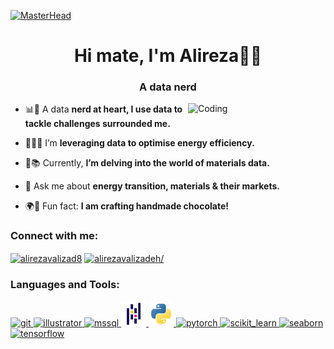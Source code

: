 [![MasterHead](https://media.licdn.com/dms/image/C4D16AQFgkkmVysuiFA/profile-displaybackgroundimage-shrink_350_1400/0/1637537099188?e=1703116800&v=beta&t=MdgihQiMX8gKjrePwHI-EVVAUrEVNTsh2Wm6kPm5gMw)](https://www.linkedin.com/in/alirezavalizadeh/)
<h1 align="center">Hi mate, I'm Alireza👨‍🔬</h1>
<h3 align="center">A data nerd</h3>
<img align="right" alt="Coding" width="400" src="https://media4.giphy.com/media/v1.Y2lkPTc5MGI3NjExNXpvcnJ5YzZkYWowdW5kbTlnMmF0d21zaWZ5em44c2FpdjgwdDkwbiZlcD12MV9pbnRlcm5hbF9naWZfYnlfaWQmY3Q9cw/Zdxr6MIPyWNqEfSRqh/giphy.gif" alt="Scientist GIF" style="float: right; margin-right: 20px; width: 200px; height: auto;">

- 📊💼 A data **nerd at heart, I use data to tackle challenges surrounded me.**

- 🔬💡🌟 I’m **leveraging data to optimise energy efficiency.**

- 🧪📚 Currently, **I’m delving into the world of materials data.**

- 💬 Ask me about **energy transition, materials & their markets.**

- 🌍🍫 Fun fact: **I am crafting handmade chocolate!**

<h3 align="left">Connect with me:</h3>
<p align="left">
<a href="https://twitter.com/alirezavalizad8" target="blank"><img align="center" src="https://raw.githubusercontent.com/rahuldkjain/github-profile-readme-generator/master/src/images/icons/Social/twitter.svg" alt="alirezavalizad8" height="30" width="40" /></a>
<a href="https://linkedin.com/in/alirezavalizadeh/" target="blank"><img align="center" src="https://raw.githubusercontent.com/rahuldkjain/github-profile-readme-generator/master/src/images/icons/Social/linked-in-alt.svg" alt="alirezavalizadeh/" height="30" width="40" /></a>
</p>

<h3 align="left">Languages and Tools:</h3>
<p align="left"> <a href="https://git-scm.com/" target="_blank" rel="noreferrer"> <img src="https://www.vectorlogo.zone/logos/git-scm/git-scm-icon.svg" alt="git" width="40" height="40"/> </a> <a href="https://www.adobe.com/in/products/illustrator.html" target="_blank" rel="noreferrer"> <img src="https://www.vectorlogo.zone/logos/adobe_illustrator/adobe_illustrator-icon.svg" alt="illustrator" width="40" height="40"/> </a> <a href="https://www.microsoft.com/en-us/sql-server" target="_blank" rel="noreferrer"> <img src="https://www.svgrepo.com/show/303229/microsoft-sql-server-logo.svg" alt="mssql" width="40" height="40"/> </a> <a href="https://pandas.pydata.org/" target="_blank" rel="noreferrer"> <img src="https://raw.githubusercontent.com/devicons/devicon/2ae2a900d2f041da66e950e4d48052658d850630/icons/pandas/pandas-original.svg" alt="pandas" width="40" height="40"/> </a> <a href="https://www.python.org" target="_blank" rel="noreferrer"> <img src="https://raw.githubusercontent.com/devicons/devicon/master/icons/python/python-original.svg" alt="python" width="40" height="40"/> </a> <a href="https://pytorch.org/" target="_blank" rel="noreferrer"> <img src="https://www.vectorlogo.zone/logos/pytorch/pytorch-icon.svg" alt="pytorch" width="40" height="40"/> </a> <a href="https://scikit-learn.org/" target="_blank" rel="noreferrer"> <img src="https://upload.wikimedia.org/wikipedia/commons/0/05/Scikit_learn_logo_small.svg" alt="scikit_learn" width="40" height="40"/> </a> <a href="https://seaborn.pydata.org/" target="_blank" rel="noreferrer"> <img src="https://seaborn.pydata.org/_images/logo-mark-lightbg.svg" alt="seaborn" width="40" height="40"/> </a> <a href="https://www.tensorflow.org" target="_blank" rel="noreferrer"> <img src="https://www.vectorlogo.zone/logos/tensorflow/tensorflow-icon.svg" alt="tensorflow" width="40" height="40"/> </a> </p>


